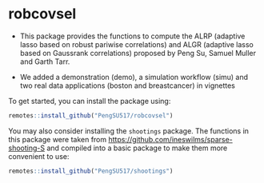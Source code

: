 # robcovsel

- This package provides the functions to compute the ALRP (adaptive lasso based on robust pariwise correlations) and ALGR (adaptive lasso based on Gaussrank correlations) proposed by Peng Su, Samuel Muller and Garth Tarr.

- We added a demonstration (demo), a simulation workflow (simu) and two real data applications (boston and breastcancer) in vignettes

To get started, you can install the package using:

```r
remotes::install_github("PengSU517/robcovsel")
```

You may also consider installing the `shootings` package. The functions in this package were taken from https://github.com/ineswilms/sparse-shooting-S and compiled into a basic package to make them more convenient to use:

```r
remotes::install_github("PengSU517/shootings")
```



